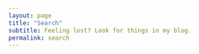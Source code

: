 ```yaml
---
layout: page
title: "Search"
subtitle: Feeling lost? Look for things in my blog.
permalink: search
---
```


<div id="search-box">
	<script>
  (function() {
    var cx = '006778057586131678807:wq6ivs-zfxy';
    var gcse = document.createElement('script');
    gcse.type = 'text/javascript';
    gcse.async = true;
    gcse.src = 'https://cse.google.com/cse.js?cx=' + cx;
    var s = document.getElementsByTagName('script')[0];
    s.parentNode.insertBefore(gcse, s);
  })();
  </script>
<gcse:search></gcse:search>
</div>

